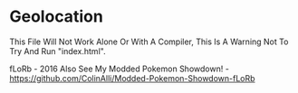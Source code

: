 # Geolocation
This File Will Not Work Alone Or With A Compiler, This Is A Warning Not To Try And Run "index.html". 

fLoRb - 2016 Also See My Modded Pokemon Showdown! - https://github.com/ColinAlli/Modded-Pokemon-Showdown-fLoRb
